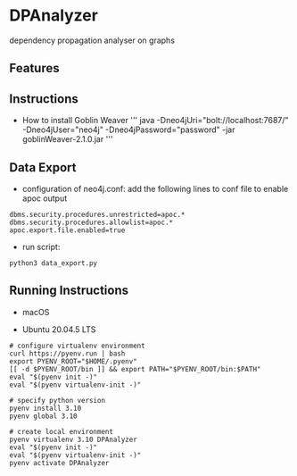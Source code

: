 # DPAnalyzer
dependency propagation analyser on graphs

## Features



## Instructions
- How to install Goblin Weaver
'''
java -Dneo4jUri="bolt://localhost:7687/" -Dneo4jUser="neo4j" -Dneo4jPassword="password" -jar goblinWeaver-2.1.0.jar
'''

## Data Export
- configuration of neo4j.conf: add the following lines to conf file to enable apoc output
```
dbms.security.procedures.unrestricted=apoc.*
dbms.security.procedures.allowlist=apoc.*
apoc.export.file.enabled=true
```

- run script:
```
python3 data_export.py
```

## Running Instructions

- macOS


- Ubuntu 20.04.5 LTS
```
# configure virtualenv environment
curl https://pyenv.run | bash
export PYENV_ROOT="$HOME/.pyenv"
[[ -d $PYENV_ROOT/bin ]] && export PATH="$PYENV_ROOT/bin:$PATH"
eval "$(pyenv init -)"
eval "$(pyenv virtualenv-init -)"

# specify python version
pyenv install 3.10
pyenv global 3.10

# create local environment
pyenv virtualenv 3.10 DPAnalyzer
eval "$(pyenv init -)"
eval "$(pyenv virtualenv-init -)"
pyenv activate DPAnalyzer
```